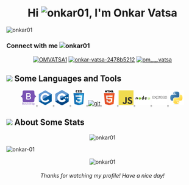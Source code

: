

### <h1 align="center"> Hi <img src="https://raw.githubusercontent.com/ShahriarShafin/ShahriarShafin/main/Assets/hi.gif" alt="onkar01" width="40" height="40">, I'm Onkar Vatsa</h1>
<p align="left"> <img src="https://komarev.com/ghpvc/?username=onkar-01&label=Profile%20views&color=0e75b6&style=flat" alt="onkar01"></p>

<h3 align="left">Connect with me <img src="https://raw.githubusercontent.com/ShahriarShafin/ShahriarShafin/main/Assets/handshake.gif" alt="onkar01" width="70" height="40"> </h3>
<p align="center" >
<a href="https://twitter.com/OMVATSA1" target="blank"><img align="center" src="https://raw.githubusercontent.com/rahuldkjain/github-profile-readme-generator/master/src/images/icons/Social/twitter.svg" alt="OMVATSA1" height="30" width="40" /></a>
<a href="https://www.linkedin.com/in/onkar-vatsa-2478b5212/" target="blank"><img align="center" src="https://raw.githubusercontent.com/rahuldkjain/github-profile-readme-generator/master/src/images/icons/Social/linked-in-alt.svg" alt="onkar-vatsa-2478b5212" height="30" width="40" /></a>
<a href="https://www.instagram.com/om_._.vatsa/" target="blank"><img align="center" src="https://raw.githubusercontent.com/rahuldkjain/github-profile-readme-generator/master/src/images/icons/Social/instagram.svg" alt="om_._.vatsa" height="30" width="40" /></a>
</P>

## <img src="https://media2.giphy.com/media/QssGEmpkyEOhBCb7e1/giphy.gif?cid=ecf05e47a0n3gi1bfqntqmob8g9aid1oyj2wr3ds3mg700bl&rid=giphy.gif" width="50px"> Some Languages and Tools

<p align="center"> <a href="https://getbootstrap.com" target="_blank" rel="noreferrer"> <img src="https://raw.githubusercontent.com/devicons/devicon/master/icons/bootstrap/bootstrap-plain-wordmark.svg" alt="bootstrap" width="40" height="40"/> </a> <a href="https://www.cprogramming.com/" target="_blank" rel="noreferrer"> <img src="https://raw.githubusercontent.com/devicons/devicon/master/icons/c/c-original.svg" alt="c" width="40" height="40"/> </a> <a href="https://www.w3schools.com/cpp/" target="_blank" rel="noreferrer"> <img src="https://raw.githubusercontent.com/devicons/devicon/master/icons/cplusplus/cplusplus-original.svg" alt="cplusplus" width="40" height="40"/> </a> <a href="https://www.w3schools.com/css/" target="_blank" rel="noreferrer"> <img src="https://raw.githubusercontent.com/devicons/devicon/master/icons/css3/css3-original-wordmark.svg" alt="css3" width="40" height="40"/> </a> <a href="https://git-scm.com/" target="_blank" rel="noreferrer"> <img src="https://www.vectorlogo.zone/logos/git-scm/git-scm-icon.svg" alt="git" width="40" height="40"/> </a> <a href="https://www.w3.org/html/" target="_blank" rel="noreferrer"> <img src="https://raw.githubusercontent.com/devicons/devicon/master/icons/html5/html5-original-wordmark.svg" alt="html5" width="40" height="40"/> </a> <a href="https://developer.mozilla.org/en-US/docs/Web/JavaScript" target="_blank" rel="noreferrer"> <img src="https://raw.githubusercontent.com/devicons/devicon/master/icons/javascript/javascript-original.svg" alt="javascript" width="40" height="40"/> </a> <a href="https://nodejs.org" target="_blank" rel="noreferrer"> <img src="https://raw.githubusercontent.com/devicons/devicon/master/icons/nodejs/nodejs-original-wordmark.svg" alt="nodejs" width="40" height="40"/>
  </a> <a href="https://nodejs.org" target="_blank" rel="noreferrer"> <img src="https://raw.githubusercontent.com/devicons/devicon/master/icons/express/express-original-wordmark.svg" alt="express" width="40" height="40"/></a><a href="https://www.python.org" target="_blank" rel="noreferrer"> <img src="https://raw.githubusercontent.com/devicons/devicon/master/icons/python/python-original.svg" alt="python" width="40" height="40"/> </a> </p>

## <img src="https://media0.giphy.com/media/cNZqrH5IzOG0xrlWks/giphy.gif?cid=ecf05e47map255q427en9uprqc1sb0unjq5k4fnqg5pmhhs4&rid=giphy.gif&ct=s" width="50px"> About Some Stats
<p align="center" > <img align="center" src="https://github-readme-stats.vercel.app/api/top-langs?username=onkar-01&show_icons=true&theme=dark&background=0d1117&locale=en&&text_color=ffffff&&layout=compact" alt="onkar01" /></p>
<p  align="center" >&nbsp;<img align="left" src="https://github-readme-stats.vercel.app/api/top-langs?username=onkar-01&show_icons=true&locale=en&layout=compact" alt="onkar-01" /></p>

<p align="center"  ><img align="center" src="https://github-readme-streak-stats.herokuapp.com/?user=onkar-01&theme=dark" alt="onkar01" /></p>

<h6 align="center">Thanks for watching my profile! Have a nice day!</h6>
